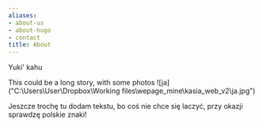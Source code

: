 ```yaml
---
aliases:
- about-us
- about-hugo
- contact
title: About
---
```


Yuki' kahu

This could be a long story, with some photos
![ja]("C:\Users\User\Dropbox\Working files\wepage_mine\kasia_web_v2\ja.jpg")

Jeszcze trochę tu dodam tekstu, bo coś nie chce się laczyć, przy okazji sprawdzę polskie znaki!